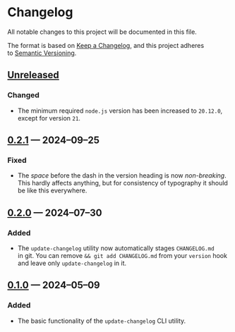 <!-- markdownlint-disable MD007 MD024 -->
# Changelog

All notable changes to this project will be documented in this file.

The format is based on [Keep a Changelog](https://keepachangelog.com), and this project adheres to [Semantic Versioning](https://semver.org).

## [Unreleased]

### Changed

- The minimum required `node.js` version has been increased to `20.12.0`, except for version `21`.

## [0.2.1] — 2024–09–25

### Fixed

- The _space_ before the dash in the version heading is now _non-breaking_. This hardly affects anything, but for consistency of typography it should be like this everywhere.

## [0.2.0] — 2024–07–30

### Added

- The `update-changelog` utility now automatically stages `CHANGELOG.md` in git. You can remove `&& git add CHANGELOG.md` from your `version` hook and leave only `update-changelog` in it.

## [0.1.0] — 2024–05–09

### Added

- The basic functionality of the `update-changelog` CLI utility.

[Unreleased]: https://github.com/firefoxic/update-changelog/compare/v0.2.1...HEAD
[0.2.1]: https://github.com/firefoxic/update-changelog/compare/v0.2.0...v0.2.1
[0.2.0]: https://github.com/firefoxic/update-changelog/compare/v0.1.0...v0.2.0
[0.1.0]: https://github.com/firefoxic/update-changelog/releases/tag/v0.1.0
